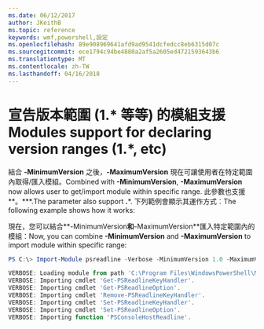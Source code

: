 ```yaml
---
ms.date: 06/12/2017
author: JKeithB
ms.topic: reference
keywords: wmf,powershell,設定
ms.openlocfilehash: 89e908969641afd9ad9541dcfedcc8eb6315d07c
ms.sourcegitcommit: ece1794c94be4880a2af5a2605ed4721593643b6
ms.translationtype: MT
ms.contentlocale: zh-TW
ms.lasthandoff: 04/16/2018
---
```

# <a name="modules-support-for-declaring-version-ranges-1-etc"></a><span data-ttu-id="9c448-102">宣告版本範圍 (1.\* 等等) 的模組支援</span><span class="sxs-lookup"><span data-stu-id="9c448-102">Modules support for declaring version ranges (1.\*, etc)</span></span>
<span data-ttu-id="9c448-103">結合 **-MinimumVersion** 之後，**-MaximumVersion** 現在可讓使用者在特定範圍內取得/匯入模組。</span><span class="sxs-lookup"><span data-stu-id="9c448-103">Combined with **-MinimumVersion**, **-MaximumVersion** now allows user to get/import module within specific range.</span></span> <span data-ttu-id="9c448-104">此參數也支援**。**\*.</span><span class="sxs-lookup"><span data-stu-id="9c448-104">The parameter also support **.**\*.</span></span> <span data-ttu-id="9c448-105">下列範例會顯示其運作方式︰</span><span class="sxs-lookup"><span data-stu-id="9c448-105">The following example shows how it works:</span></span>

<span data-ttu-id="9c448-106">現在，您可以結合**-MinimumVersion**和**-MaximumVersion**匯入特定範圍內的模組：</span><span class="sxs-lookup"><span data-stu-id="9c448-106">Now, you can combine **-MinimumVersion** and **-MaximumVersion** to import module within specific range:</span></span>

```powershell
PS C:\> Import-Module psreadline -Verbose -MinimumVersion 1.0 -MaximumVersion 1.2.*

VERBOSE: Loading module from path 'C:\Program Files\WindowsPowerShell\Modules\psreadline\1.1\psreadline.psd1'.
VERBOSE: Importing cmdlet 'Get-PSReadlineKeyHandler'.
VERBOSE: Importing cmdlet 'Get-PSReadlineOption'.
VERBOSE: Importing cmdlet 'Remove-PSReadlineKeyHandler'.
VERBOSE: Importing cmdlet 'Set-PSReadlineKeyHandler'.
VERBOSE: Importing cmdlet 'Set-PSReadlineOption'.
VERBOSE: Importing function 'PSConsoleHostReadline'.
```
